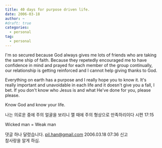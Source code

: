 ```yaml
---
title: 40 days for purpose driven life.
date: 2006-03-18
author: ~
#draft: true
categories:
  - personal
tag:
  - personal
---
```




I'm so secured because God always gives me lots of friends who are taking the same ship of faith.
Because they repetedly encouraged me to have confidence in mind and prayed for each member of the group continually, our relationship is getting reinforced and I cannot help giving thanks to God. 

Everything on earth has a purpose and I really hope you to know it.
It's really important and unavoidable in each life and it doesn't give you a fall, I bet.
If you don't know who Jesus is and what He've done for you, please please.

Know God and know your life.

나는 의로운 중에 주의 얼굴을 보리니 깰 때에 주의 형상으로 만족하리이다 시편 17:15



Wicked man = Weak man


 댓글 하나 달렸습니다.
pil.han@gmail.com 2006.03.18 07:36 신고   
참사랑을 알게 하심.




